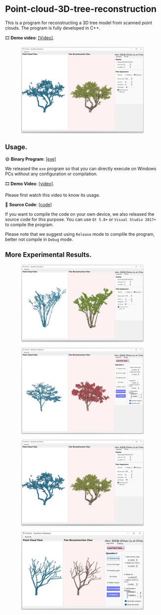 # Point-cloud-3D-tree-reconstruction

This is a program for reconstructing a 3D tree model from scanned point clouds. The program is fully developed in C++.

🎞️ **Demo video**: [[Video]](https://drive.google.com/file/d/1sX3tNEdxsmSTkAFL4GsnzzMajR-hw_qR/view?usp=sharing).

<p align="center">
<img src="https://github.com/RyuZhihao123/Point-cloud-3D-tree-reconstruction/blob/main/Fig_Peach.png" alt="Description" width="400"/>
</p>

## Usage.

😄 **Binary Program**: [[exe]](https://github.com/RyuZhihao123/Point-cloud-3D-tree-reconstruction/tree/main/TreeFromPoints_exe)

We released the ``exe`` program so that you can directly execute on Windows PCs without any configuration or compilation.

🎞️ **Demo Video**: [[video]](https://drive.google.com/file/d/1sX3tNEdxsmSTkAFL4GsnzzMajR-hw_qR/view?usp=sharing).

Please first watch this video to know its usage.

📂 **Source Code**: [[code]](https://github.com/RyuZhihao123/Point-cloud-3D-tree-reconstruction/tree/main/TreeFromPoints_codes)

If you want to compile the code on your own device, we also released the source code for this purpose.
You can use ``Qt 5.8+`` or ``Visual Studio 2017+`` to compile the program.

Please note that we suggest using ``Release`` mode to complile the program, better not compile in ``Debug`` mode.




## More Experimental Results.
<p align="center">
<img src="https://github.com/RyuZhihao123/Point-cloud-3D-tree-reconstruction/blob/main/Fig_Cercis.png" alt="Description" width="400"/>
</p>
<p align="center">
<img src="https://github.com/RyuZhihao123/Point-cloud-3D-tree-reconstruction/blob/main/Fig_Maple.png" alt="Description" width="400"/>
</p>
<p align="center">
<img src="https://github.com/RyuZhihao123/Point-cloud-3D-tree-reconstruction/blob/main/Fig_Peach.png" alt="Description" width="400"/>
</p>
<p align="center">
<img src="https://github.com/RyuZhihao123/Point-cloud-3D-tree-reconstruction/blob/main/Fig_default.png" alt="Description" width="400"/>
</p>
